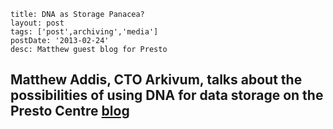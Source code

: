 ```
title: DNA as Storage Panacea?
layout: post
tags: ['post',archiving','media']
postDate: '2013-02-24'
desc: Matthew guest blog for Presto
```

## Matthew Addis, CTO Arkivum, talks about the possibilities of using DNA for data storage on the Presto Centre [blog](https://www.prestocentre.org/blog/dna-storage-panacea)
